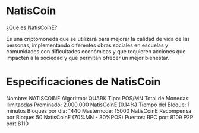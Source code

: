 # NatisCoin

¿Que es NatisCoinE?

Es una criptomoneda que se utilizará para mejorar la calidad de vida de las personas, implementando diferentes obras sociales en escuelas y comunidades con dificultades económicas y que requieren acciones que impacten a la sociedad y que permitan ofrecer un mejor bienestar.

# Especificaciones de NatisCoin

Nombre: NATISCOINE
Algoritmo: QUARK
Tipo: POS/MN
Total de Monedas: Ilimitaodas
Preminado: 2.000.000 NatisCoinE (0.14%)
Tiempo del Bloque: 1 minutos
Bloques por dia: 1440
Masternode: 15000 NatisCoinE
Recompensa por Bloque: 50 NatisCoinE (70%MN - 30%POS)
Puertos: RPC port 8109
             P2P port 8110
